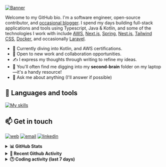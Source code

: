 [![Banner](https://raw.githubusercontent.com/wilfriedago/wilfriedago/main/assets/1.png)][website]

Welcome to my GitHub bio. I'm a software engineer, open-source contributor, and [occasional blogger][blog]. I spend my days building full-stack applications and tools using Typescript, Java & Kotlin, and some of the technologies I work with include [AWS](https://aws.amazon.com/fr/), [Next.js](https://nextjs.org/), [Spring](https://spring.io/), [Nest.js](https://nestjs.com/), [Tailwind CSS](https://github.com/tailwindlabs/tailwindcss), [Docker](https://www.docker.com/), and occasionally [Laravel](https://laravel.com/).

- 🔭 Currently diving into Kotlin, and AWS certifications.
- 👯 Open to new work and collaboration opportunities.
- ✍️ I express my thoughts through writing to refine my ideas.
- 🧠 You'll often find me digging into my **second-brain** folder on my laptop—it's a handy resource!
- 💬 Ask me about anything (I'll answer if possible)

## 🎨 Languages and tools

[![My skills](https://skillicons.dev/icons?i=typescript,js,nodejs,nest,java,kotlin,spring,python,fastapi,django,aws,docker,vscode,idea,tailwind&perline=15)](https://wilfriedago.dev/about#skills)

## 📫 Get in touch
[![web](https://img.shields.io/badge/WEBSITE-12100E?logo=google-earth&color=282A36)][website]
[![email](https://img.shields.io/badge/MAIL-12100E?logo=mailgun&color=282A36)][mail]
[![linkedin](https://img.shields.io/badge/LINKEDIN-12100E?logo=linkedin&color=282A36)][linkedin]


<details>
  <summary><b>📊 GitHub Stats</b></summary>
	<br/>
	<p align="left">
		<img width="49.5%" src="https://github-readme-stats.vercel.app/api?username=wilfriedago&show_icons=true&count_private=true&title_color=10b981&icon_color=10b981&theme=react&hide_border=true&rank_icon=github" />
		<img width="49.5%" src="https://streak-stats.demolab.com/?user=wilfriedago&hide_border=true&theme=react&ring=10b981&fire=fff&currStreakNum=fff&sideLabels=10b981&currStreakLabel=10b981&sideNums=fff" />
	</p>
</details>

<details>
  <summary><b>📅 Recent Github Activity</b></summary>
	<br>

<!--RECENT_ACTIVITY:last_update-->
Last Updated: Friday, September 13th, 2024, 4:16:12 AM
<!--RECENT_ACTIVITY:last_update_end-->

<!--RECENT_ACTIVITY:start-->
1. ⬆️ Pushed 6 commit(s) to [wilfriedago/dotfiles](https://github.com/wilfriedago/dotfiles)<br>
2. 🔱 Forked [wilfriedago/ios-app](https://github.com/wilfriedago/ios-app) from [ivpn/ios-app](https://github.com/ivpn/ios-app)<br>
3. ⬆️ Pushed 1 commit(s) to [wilfriedago/dotfiles](https://github.com/wilfriedago/dotfiles)<br>
4. 🔱 Forked [wilfriedago/follow](https://github.com/wilfriedago/follow) from [RSSNext/Follow](https://github.com/RSSNext/Follow)<br>
5. ⭐ Starred [RSSNext/Follow](https://github.com/RSSNext/Follow)<br>
<!--RECENT_ACTIVITY:end-->
</details>

<details>
  <summary><b>🕐 Coding activity (last 7 days)</b></summary>
	<br>

<!--START_SECTION:waka-->

```python
Total Time: 30 hrs 38 mins

Text              5 hrs 17 mins   ████▒░░░░░░░░░░░░░░░░░░░░   17.04 %
Markdown          3 hrs 28 mins   ██▓░░░░░░░░░░░░░░░░░░░░░░   11.16 %
TypeScript        3 hrs 26 mins   ██▓░░░░░░░░░░░░░░░░░░░░░░   11.09 %
JSON              3 hrs 6 mins    ██▒░░░░░░░░░░░░░░░░░░░░░░   09.99 %
Groovy            1 hr 41 mins    █▒░░░░░░░░░░░░░░░░░░░░░░░   05.47 %
Bash              1 hr 32 mins    █▒░░░░░░░░░░░░░░░░░░░░░░░   04.95 %
Java              51 mins         ▓░░░░░░░░░░░░░░░░░░░░░░░░   02.76 %
Gradle            40 mins         ▓░░░░░░░░░░░░░░░░░░░░░░░░   02.18 %
JavaScript        38 mins         ▓░░░░░░░░░░░░░░░░░░░░░░░░   02.08 %
```

<!--END_SECTION:waka-->
</details>

[website]: https://wilfriedago.dev
[linkedin]: https://linkedin.com/in/wilfriedago
[blog]: https://wilfriedago.dev/blog
[mail]: mailto:me@wilfriedago.dev
